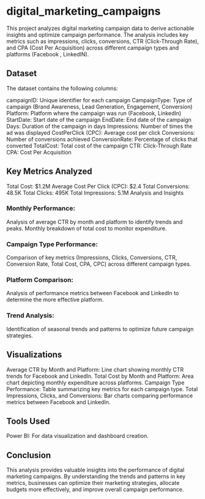# digital_marketing_campaigns
This project analyzes digital marketing campaign data to derive actionable insights and optimize campaign performance. The analysis includes key metrics such as impressions, clicks, conversions, CTR (Click-Through Rate), and CPA (Cost Per Acquisition) across different campaign types and platforms (Facebook , LinkedIN). 
## Dataset
The dataset contains the following columns:

campaignID: Unique identifier for each campaign
CampaignType: Type of campaign (Brand Awareness, Lead Generation, Engagement, Conversion)
Platform: Platform where the campaign was run (Facebook, LinkedIn)
StartDate: Start date of the campaign
EndDate: End date of the campaign
Days: Duration of the campaign in days
Impressions: Number of times the ad was displayed
CostPerClick (CPC): Average cost per click
Conversions: Number of conversions achieved
ConversionRate: Percentage of clicks that converted
TotalCost: Total cost of the campaign
CTR: Click-Through Rate
CPA: Cost Per Acquisition

## Key Metrics Analyzed
Total Cost: $1.2M
Average Cost Per Click (CPC): $2.4
Total Conversions: 48.5K
Total Clicks: 495K
Total Impressions: 5.1M
Analysis and Insights
### Monthly Performance:

Analysis of average CTR by month and platform to identify trends and peaks.
Monthly breakdown of total cost to monitor expenditure.
### Campaign Type Performance:

Comparison of key metrics (Impressions, Clicks, Conversions, CTR, Conversion Rate, Total Cost, CPA, CPC) across different campaign types.
### Platform Comparison:

Analysis of performance metrics between Facebook and LinkedIn to determine the more effective platform.
### Trend Analysis:

Identification of seasonal trends and patterns to optimize future campaign strategies.
## Visualizations
Average CTR by Month and Platform: Line chart showing monthly CTR trends for Facebook and LinkedIn.
Total Cost by Month and Platform: Area chart depicting monthly expenditure across platforms.
Campaign Type Performance: Table summarizing key metrics for each campaign type.
Total Impressions, Clicks, and Conversions: Bar charts comparing performance metrics between Facebook and LinkedIn.
## Tools Used
Power BI: For data visualization and dashboard creation.

## Conclusion
This analysis provides valuable insights into the performance of digital marketing campaigns. By understanding the trends and patterns in key metrics, businesses can optimize their marketing strategies, allocate budgets more effectively, and improve overall campaign performance.
